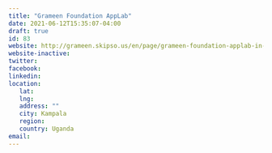 ```yaml
---
title: "Grameen Foundation AppLab"
date: 2021-06-12T15:35:07-04:00
draft: true
id: 83
website: http://grameen.skipso.us/en/page/grameen-foundation-applab-in-action
website-inactive: 
twitter: 
facebook: 
linkedin: 
location: 
   lat: 
   lng: 
   address: ""
   city: Kampala
   region: 
   country: Uganda
email: 
---
```


